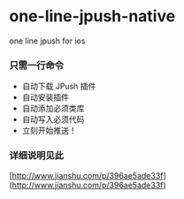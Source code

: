 # one-line-jpush-native
one line jpush for ios

### 只需一行命令 
- 自动下载 JPush 插件
- 自动安装插件
- 自动添加必须类库
- 自动写入必须代码
- 立刻开始推送！

### 详细说明见此
[http://www.jianshu.com/p/396ae5ade33f](http://www.jianshu.com/p/396ae5ade33f)
